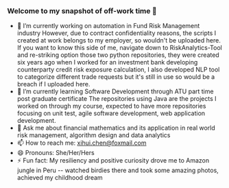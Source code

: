 ### Welcome to my snapshot of off-work time 👋
- 🔭 I’m currently working on automation in Fund Risk Management industry
  However, due to contract confidentiality reasons, the scripts I created at work belongs to my employer, so wouldn't be uploaded here. If you want to know this side of me, navigate down to RiskAnalytics-Tool and re-striking option those two python repositories, they were created six years ago when I worked for an investment bank developing counterparty credit risk exposure calculation, I also developed NLP tool to categorize different trade requests but it's still in use so would be a breach if I uploaded here.
- 🌱 I’m currently learning Software Development through ATU part time post graduate certificate
  The repositories using Java are the projects I worked on through my course, expected to have more repositories focusing on unit test, agile software development, web application development.
- 💬 Ask me about financial mathematics and its application in real world risk management, algorithm design and data analytics
- 📫 How to reach me: xihui.chen@foxmail.com
- 😄 Pronouns: She/Her/Hers
- ⚡ Fun fact: My resiliency and positive curiosity drove me to Amazon jungle in Peru -- watched birdies there and took some amazing photos, achieved my childhood dream
<!--
**xihuichen/xihuichen** is a ✨ _special_ ✨ repository because its `README.md` (this file) appears on your GitHub profile.

Here are some ideas to get you started:

- 🔭 I’m currently working on ...
- 🌱 I’m currently learning ...
- 👯 I’m looking to collaborate on ...
- 🤔 I’m looking for help with ...
- 💬 Ask me about ...
- 📫 How to reach me: ...
- 😄 Pronouns: ...
- ⚡ Fun fact: ...
-->
